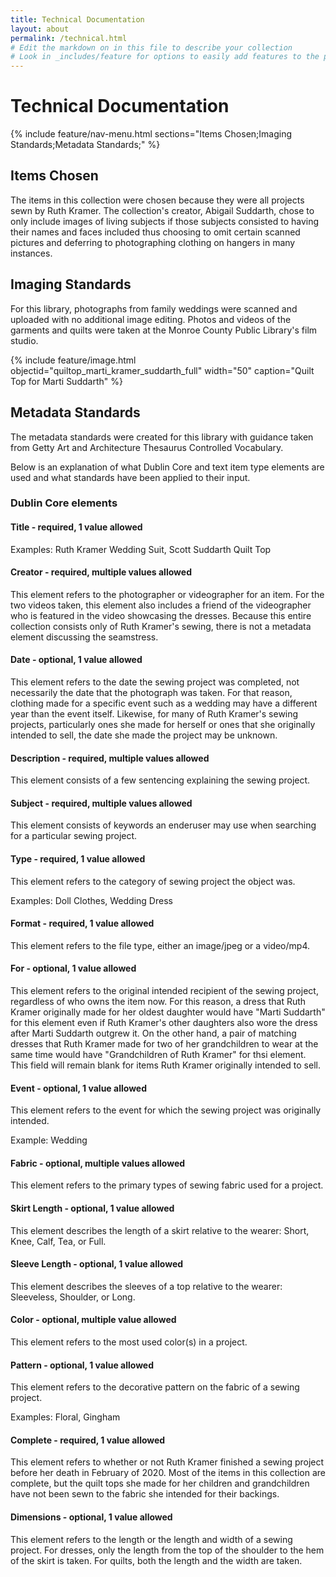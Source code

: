 ```yaml
---
title: Technical Documentation
layout: about
permalink: /technical.html
# Edit the markdown on in this file to describe your collection
# Look in _includes/feature for options to easily add features to the page
---
```

# Technical Documentation
{% include feature/nav-menu.html sections="Items Chosen;Imaging Standards;Metadata Standards;" %}
## Items Chosen
The items in this collection were chosen because they were all projects sewn by Ruth Kramer.  The collection's creator, Abigail Suddarth, chose to only include images of living subjects if those subjects consisted to having their names and faces included thus choosing to omit certain scanned pictures and deferring to photographing clothing on hangers in many instances.
## Imaging Standards
For this library, photographs from family weddings were scanned and uploaded with no additional image editing.  Photos and videos of the garments and quilts were taken at the Monroe County Public Library's film studio.

{% include feature/image.html objectid="quiltop_marti_kramer_suddarth_full" width="50" caption="Quilt Top for Marti Suddarth" %}

## Metadata Standards
The metadata standards were created for this library with guidance taken from Getty Art and Architecture Thesaurus Controlled Vocabulary.


Below is an explanation of what Dublin Core and text item type elements are used and what standards have been applied to their input.  
### Dublin Core elements  
#### Title - required, 1 value allowed

Examples: Ruth Kramer Wedding Suit, Scott Suddarth Quilt Top


#### Creator - required, multiple values allowed
This element refers to the photographer or videographer for an item.  For the two videos taken, this element also includes a friend of the videographer who is featured in the video showcasing the dresses.  Because this entire collection consists only of Ruth Kramer's sewing, there is not a metadata element discussing the seamstress.

#### Date - optional, 1 value allowed
This element refers to the date the sewing project was completed, not necessarily the date that the photograph was taken.  For that reason, clothing made for a specific event such as a wedding may have a different year than the event itself.  Likewise, for many of Ruth Kramer's sewing projects, particularly ones she made for herself or ones that she originally intended to sell, the date she made the project may be unknown.


#### Description - required, multiple values allowed
This element consists of a few sentencing explaining the sewing project.

#### Subject - required, multiple values allowed
This element consists of keywords an enderuser may use when searching for a particular sewing project.

#### Type - required, 1 value allowed
This element refers to the category of sewing project the object was.

Examples: Doll Clothes, Wedding Dress

#### Format - required, 1 value allowed
This element refers to the file type, either an image/jpeg or a video/mp4.

#### For - optional, 1 value allowed
This element refers to the original intended recipient of the sewing project, regardless of who owns the item now.  For this reason, a dress that Ruth Kramer originally made for her oldest daughter would have "Marti Suddarth" for this element even if Ruth Kramer's other daughters also wore the dress after Marti Suddarth outgrew it.  On the other hand, a pair of matching dresses that Ruth Kramer made for two of her grandchildren to wear at the same time would have "Grandchildren of Ruth Kramer" for thsi element.  This field will remain blank for items Ruth Kramer originally intended to sell.

#### Event - optional, 1 value allowed
This element refers to the event for which the sewing project was originally intended.

Example: Wedding

#### Fabric - optional, multiple values allowed
This element refers to the primary types of sewing fabric used for a project.

#### Skirt Length - optional, 1 value allowed
This element describes the length of a skirt relative to the wearer: Short, Knee, Calf, Tea, or Full.

#### Sleeve Length - optional, 1 value allowed
This element describes the sleeves of a top relative to the wearer: Sleeveless, Shoulder, or Long.

#### Color - optional, multiple value allowed
This element refers to the most used color(s) in a project.

#### Pattern - optional, 1 value allowed
This element refers to the decorative pattern on the fabric of a sewing project.

Examples: Floral, Gingham

#### Complete - required, 1 value allowed
This element refers to whether or not Ruth Kramer finished a sewing project before her death in February of 2020.  Most of the items in this collection are complete, but the quilt tops she made for her children and grandchildren have not been sewn to the fabric she intended for their backings.

#### Dimensions - optional, 1 value allowed
This element refers to the length or the length and width of a sewing project.  For dresses, only the length from the top of the shoulder to the hem of the skirt is taken.  For quilts, both the length and the width are taken.

